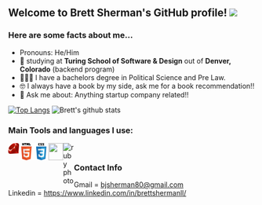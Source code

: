 ## Welcome to Brett Sherman's GitHub profile! <img src="https://raw.githubusercontent.com/MartinHeinz/MartinHeinz/master/wave.gif" width="30px">
### Here are some facts about me...
- Pronouns: He/Him
- 📖 studying at **Turing School of Software & Design** out of **Denver, Colorado** (backend program)
- 👨🏼‍🎓 I have a bachelors degree in Political Science and Pre Law. 
- 🤓 I always have a book by my side, ask me for a book recommendation!!
- 💬 Ask me about: Anything startup company related!!

[![Top Langs](https://github-readme-stats.vercel.app/api/top-langs/?username=BJSherman80&show_icons=true&theme=default)](https://github.com/BJSherman80/github-readme-stats)
![Brett's github stats](https://github-readme-stats.vercel.app/api?username=BJSHerman80&show_icons=true&theme=default)

### Main Tools and languages I use: 

<img align="left" alt="ruby photo" width="22px" src="https://raw.githubusercontent.com/github/explore/80688e429a7d4ef2fca1e82350fe8e3517d3494d/topics/ruby/ruby.png" />
<img align="left" alt="html photo" height="35px" width="30px" src="https://raw.githubusercontent.com/github/explore/80688e429a7d4ef2fca1e82350fe8e3517d3494d/topics/html/html.png" />
<img align="left" alt="css photo" height="35px" width="30px" src="https://raw.githubusercontent.com/github/explore/80688e429a7d4ef2fca1e82350fe8e3517d3494d/topics/css/css.png" />
<img align="left" height="35px" width="30px" src=https://eggerapps.at/pgcommander/img/pg-commander-icon.png /> 
<img align="left" alt="ruby photo" width="22px" src="https://camo.githubusercontent.com/94fa83e498c5e132e5ce0b082b262ad29e79cd6d/68747470733a2f2f63646e2e6a7364656c6976722e6e65742f6e706d2f73696d706c652d69636f6e734076332f69636f6e732f736c61636b2e737667" /><br/>

### Contact Info
Gmail =  bjsherman80@gmail.com
<br>
Linkedin = https://www.linkedin.com/in/brettshermanll/




<!--
**BJSherman80/BJSherman80** is a ✨ _special_ ✨ repository because its `README.md` (this file) appears on your GitHub profile.



